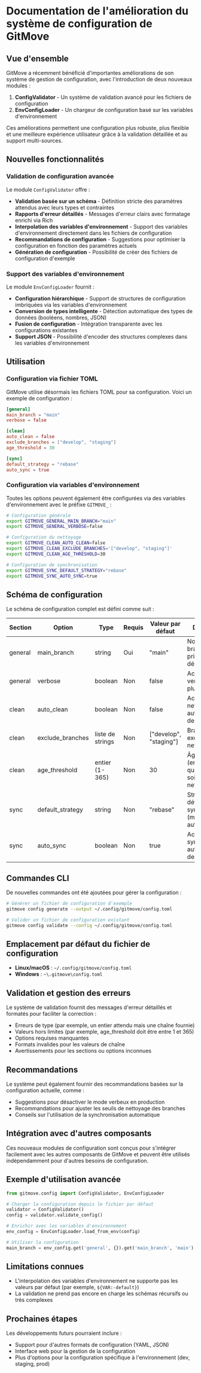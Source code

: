 # Documentation de l'amélioration du système de configuration de GitMove

## Vue d'ensemble

GitMove a récemment bénéficié d'importantes améliorations de son système de gestion de configuration, avec l'introduction de deux nouveaux modules :

1. **ConfigValidator** - Un système de validation avancé pour les fichiers de configuration
2. **EnvConfigLoader** - Un chargeur de configuration basé sur les variables d'environnement

Ces améliorations permettent une configuration plus robuste, plus flexible et une meilleure expérience utilisateur grâce à la validation détaillée et au support multi-sources.

## Nouvelles fonctionnalités

### Validation de configuration avancée

Le module `ConfigValidator` offre :

- **Validation basée sur un schéma** - Définition stricte des paramètres attendus avec leurs types et contraintes
- **Rapports d'erreur détaillés** - Messages d'erreur clairs avec formatage enrichi via Rich
- **Interpolation des variables d'environnement** - Support des variables d'environnement directement dans les fichiers de configuration
- **Recommandations de configuration** - Suggestions pour optimiser la configuration en fonction des paramètres actuels
- **Génération de configuration** - Possibilité de créer des fichiers de configuration d'exemple

### Support des variables d'environnement

Le module `EnvConfigLoader` fournit :

- **Configuration hiérarchique** - Support de structures de configuration imbriquées via les variables d'environnement
- **Conversion de types intelligente** - Détection automatique des types de données (booléens, nombres, JSON)
- **Fusion de configuration** - Intégration transparente avec les configurations existantes
- **Support JSON** - Possibilité d'encoder des structures complexes dans les variables d'environnement

## Utilisation

### Configuration via fichier TOML

GitMove utilise désormais les fichiers TOML pour sa configuration. Voici un exemple de configuration :

```toml
[general]
main_branch = "main"
verbose = false

[clean]
auto_clean = false
exclude_branches = ["develop", "staging"]
age_threshold = 30

[sync]
default_strategy = "rebase"
auto_sync = true
```

### Configuration via variables d'environnement

Toutes les options peuvent également être configurées via des variables d'environnement avec le préfixe `GITMOVE_` :

```bash
# Configuration générale
export GITMOVE_GENERAL_MAIN_BRANCH="main"
export GITMOVE_GENERAL_VERBOSE=false

# Configuration du nettoyage
export GITMOVE_CLEAN_AUTO_CLEAN=false
export GITMOVE_CLEAN_EXCLUDE_BRANCHES='["develop", "staging"]'
export GITMOVE_CLEAN_AGE_THRESHOLD=30

# Configuration de synchronisation
export GITMOVE_SYNC_DEFAULT_STRATEGY="rebase"
export GITMOVE_SYNC_AUTO_SYNC=true
```

## Schéma de configuration

Le schéma de configuration complet est défini comme suit :

| Section | Option | Type | Requis | Valeur par défaut | Description |
|---------|--------|------|--------|------------------|-------------|
| general | main_branch | string | Oui | "main" | Nom de la branche principale du dépôt |
| general | verbose | boolean | Non | false | Active le mode verbeux pour plus de détails |
| clean | auto_clean | boolean | Non | false | Active le nettoyage automatique des branches |
| clean | exclude_branches | liste de strings | Non | ["develop", "staging"] | Branches à exclure du nettoyage |
| clean | age_threshold | entier (1-365) | Non | 30 | Âge minimum (en jours) pour qu'une branche soit éligible au nettoyage |
| sync | default_strategy | string | Non | "rebase" | Stratégie par défaut pour la synchronisation (merge, rebase, auto) |
| sync | auto_sync | boolean | Non | true | Active la synchronisation automatique des branches |

## Commandes CLI

De nouvelles commandes ont été ajoutées pour gérer la configuration :

```bash
# Générer un fichier de configuration d'exemple
gitmove config generate --output ~/.config/gitmove/config.toml

# Valider un fichier de configuration existant
gitmove config validate --config ~/.config/gitmove/config.toml
```

## Emplacement par défaut du fichier de configuration

- **Linux/macOS** : `~/.config/gitmove/config.toml`
- **Windows** : `~\.gitmove\config.toml`

## Validation et gestion des erreurs

Le système de validation fournit des messages d'erreur détaillés et formatés pour faciliter la correction :

- Erreurs de type (par exemple, un entier attendu mais une chaîne fournie)
- Valeurs hors limites (par exemple, age_threshold doit être entre 1 et 365)
- Options requises manquantes
- Formats invalides pour les valeurs de chaîne
- Avertissements pour les sections ou options inconnues

## Recommandations

Le système peut également fournir des recommandations basées sur la configuration actuelle, comme :

- Suggestions pour désactiver le mode verbeux en production
- Recommandations pour ajuster les seuils de nettoyage des branches
- Conseils sur l'utilisation de la synchronisation automatique

## Intégration avec d'autres composants

Ces nouveaux modules de configuration sont conçus pour s'intégrer facilement avec les autres composants de GitMove et peuvent être utilisés indépendamment pour d'autres besoins de configuration.

## Exemple d'utilisation avancée

```python
from gitmove.config import ConfigValidator, EnvConfigLoader

# Charger la configuration depuis le fichier par défaut
validator = ConfigValidator()
config = validator.validate_config()

# Enrichir avec les variables d'environnement
env_config = EnvConfigLoader.load_from_env(config)

# Utiliser la configuration
main_branch = env_config.get('general', {}).get('main_branch', 'main')
```

## Limitations connues

- L'interpolation des variables d'environnement ne supporte pas les valeurs par défaut (par exemple, `${VAR:-default}`)
- La validation ne prend pas encore en charge les schémas récursifs ou très complexes

## Prochaines étapes

Les développements futurs pourraient inclure :

- Support pour d'autres formats de configuration (YAML, JSON)
- Interface web pour la gestion de la configuration
- Plus d'options pour la configuration spécifique à l'environnement (dev, staging, prod)